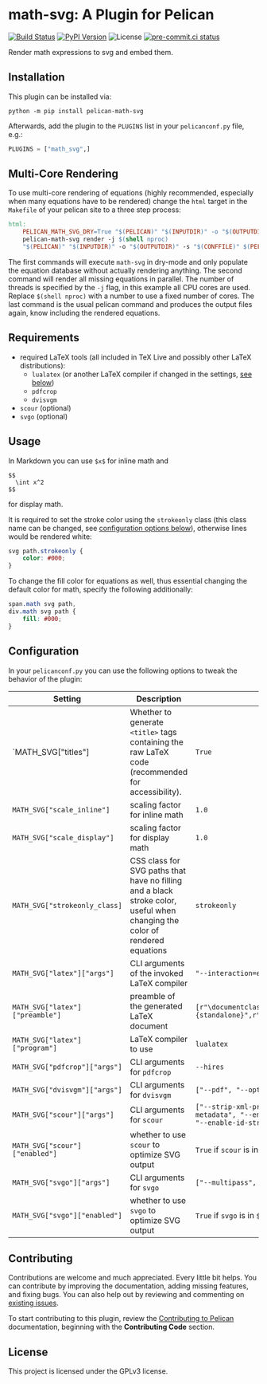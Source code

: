 # math-svg: A Plugin for Pelican

[![Build Status](https://img.shields.io/github/workflow/status/f-koehler/pelican-math-svg/build)](https://github.com/f-koehler/pelican-math-svg/actions)
[![PyPI Version](https://img.shields.io/pypi/v/pelican-math-svg)](https://pypi.org/project/pelican-math-svg/)
![License](https://img.shields.io/pypi/l/pelican-math-svg?color=blue)
[![pre-commit.ci status](https://results.pre-commit.ci/badge/github/f-koehler/pelican-math-svg/main.svg)](https://results.pre-commit.ci/latest/github/f-koehler/pelican-math-svg/main)

Render math expressions to svg and embed them.

## Installation

This plugin can be installed via:

```shell
python -m pip install pelican-math-svg
```

Afterwards, add the plugin to the `PLUGINS` list in your `pelicanconf.py` file, e.g.:

```python
PLUGINS = ["math_svg",]
```

## Multi-Core Rendering

To use multi-core rendering of equations (highly recommended, especially when many equations have to be rendered) change the `html` target in the `Makefile` of your pelican site to a three step process:

```makefile
html:
    PELICAN_MATH_SVG_DRY=True "$(PELICAN)" "$(INPUTDIR)" -o "$(OUTPUTDIR)" -s "$(CONFFILE)" $(PELICANOPTS)
    pelican-math-svg render -j $(shell nproc)
    "$(PELICAN)" "$(INPUTDIR)" -o "$(OUTPUTDIR)" -s "$(CONFFILE)" $(PELICANOPTS)
```

The first commands will execute `math-svg` in dry-mode and only populate the equation database without actually rendering anything.
The second command will render all missing equations in parallel.
The number of threads is specified by the `-j` flag, in this example all CPU cores are used.
Replace `$(shell nproc)` with a number to use a fixed number of cores.
The last command is the usual pelican command and produces the output files again, know including the rendered equations.

## Requirements

-   required LaTeX tools (all included in TeX Live and possibly other LaTeX distributions):
    -   `lualatex` (or another LaTeX compiler if changed in the settings, [see below](#configuration))
    -   `pdfcrop`
    -   `dvisvgm`
-   `scour` (optional)
-   `svgo` (optional)

## Usage

In Markdown you can use `$x$` for inline math and

```
$$
  \int x^2
$$
```

for display math.

It is required to set the stroke color using the `strokeonly` class (this class name can be changed, see [configuration options below](#configuration)), otherwise lines would be rendered white:

```css
svg path.strokeonly {
    color: #000;
}
```

To change the fill color for equations as well, thus essential changing the default color for math, specify the following additionally:

```css
span.math svg path,
div.math svg path {
    fill: #000;
}
```

## Configuration

In your `pelicanconf.py` you can use the following options to tweak the behavior of the plugin:

| Setting                         | Description                                                                                                                 | Default Value                                                                                                                                       |
| ------------------------------- | --------------------------------------------------------------------------------------------------------------------------- | --------------------------------------------------------------------------------------------------------------------------------------------------- |
| `MATH_SVG["titles"]             | Whether to generate `<title>` tags containing the raw LaTeX code (recommended for accessibility).                           | `True`                                                                                                                                              |
| `MATH_SVG["scale_inline"]`      | scaling factor for inline math                                                                                              | `1.0`                                                                                                                                               |
| `MATH_SVG["scale_display"]`     | scaling factor for display math                                                                                             | `1.0`                                                                                                                                               |
| `MATH_SVG["strokeonly_class]`   | CSS class for SVG paths that have no filling and a black stroke color, useful when changing the color of rendered equations | `strokeonly`                                                                                                                                        |
| `MATH_SVG["latex"]["args"]`     | CLI arguments of the invoked LaTeX compiler                                                                                 | `"--interaction=errorstopmode", "--halt-on-error"`                                                                                                  |
| `MATH_SVG["latex"]["preamble"]` | preamble of the generated LaTeX document                                                                                    | `[r"\documentclass[preview,border={2pt 0pt}]{standalone}",r"\usepackage{amsmath}",r"\usepackage{amssymb}",]`                                        |
| `MATH_SVG["latex"]["program"]`  | LaTeX compiler to use                                                                                                       | `lualatex`                                                                                                                                          |
| `MATH_SVG["pdfcrop"]["args"]`   | CLI arguments for `pdfcrop`                                                                                                 | `--hires`                                                                                                                                           |
| `MATH_SVG["dvisvgm"]["args"]`   | CLI arguments for `dvisvgm`                                                                                                 | `["--pdf", "--optimize=all", "--no-fonts", "--exact-bbox"]`                                                                                         |
| `MATH_SVG["scour"]["args"]`     | CLI arguments for `scour`                                                                                                   | `["--strip-xml-prolog", "--remove-descriptions", "--remove-metadata", "--enable-comment-stripping", "--strip-xml-space", "--enable-id-stripping",]` |
| `MATH_SVG["scour"]["enabled"]`  | whether to use `scour` to optimize SVG output                                                                               | `True` if `scour` is in `$PATH`, `False` otherwise                                                                                                  |
| `MATH_SVG["svgo"]["args"]`      | CLI arguments for `svgo`                                                                                                    | `["--multipass", "--precision", "5"]`                                                                                                               |
| `MATH_SVG["svgo"]["enabled"]`   | whether to use `svgo` to optimize SVG output                                                                                | `True` if `svgo` is in `$PATH`, `False` otherwise                                                                                                   |

## Contributing

Contributions are welcome and much appreciated. Every little bit helps. You can contribute by improving the documentation, adding missing features, and fixing bugs. You can also help out by reviewing and commenting on [existing issues][].

To start contributing to this plugin, review the [Contributing to Pelican][] documentation, beginning with the **Contributing Code** section.

[existing issues]: https://github.com/f-koehler/pelican-math-svg/issues
[contributing to pelican]: https://docs.getpelican.com/en/latest/contribute.html

## License

This project is licensed under the GPLv3 license.

